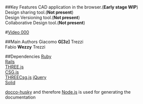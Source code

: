 ##Key Features
CAD application in the browser.(**Early stage WIP**)  
Design sharing tool.(**Not present**)  
Design Versioning tool.(**Not present**)  
Collaborative Design tool.(**Not present**)  

#[Video 000](http://www.youtube.com/watch?v=1vnIxy5GMro)

##Main Authors
Giacomo **G[3z]** Trezzi  
Fabio **Wezzy** Trezzi

##Dependencies
[Ruby](http://www.ruby-lang.org/en/ )  
[Rails](http://rubyonrails.org/ )  
[THREE.js](https://github.com/mrdoob/three.js/)  
[CSG.js](https://github.com/evanw/csg.js)  
[THREECsg.js](http://chandler.prallfamily.com/2011/12/constructive-solid-geometry-with-three-js/)
[jQuery](http://www.jquery.com)  
[Solid](https://github.com/wezzy/solid)

[docco-husky](https://github.com/mbrevoort/docco-husky) and therefore [Node.js](http://nodejs.org/) is used for generating the documentation